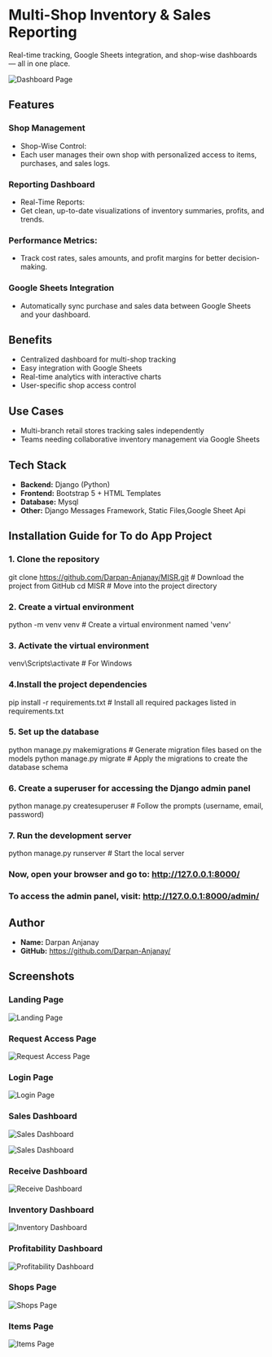 #  Multi-Shop Inventory & Sales Reporting

Real-time tracking, Google Sheets integration, and shop-wise dashboards — all in one place.

![Dashboard Page](/screenshots/misrdashboard.png)


## Features
### Shop Management
- Shop-Wise Control:
- Each user manages their own shop with personalized access to items, purchases, and sales logs.

### Reporting Dashboard
- Real-Time Reports:
- Get clean, up-to-date visualizations of inventory summaries, profits, and trends.

### Performance Metrics:
- Track cost rates, sales amounts, and profit margins for better decision-making.

### Google Sheets Integration
- Automatically sync purchase and sales data between Google Sheets and your dashboard.


## Benefits
- Centralized dashboard for multi-shop tracking
- Easy integration with Google Sheets
- Real-time analytics with interactive charts
- User-specific shop access control

## Use Cases
- Multi-branch retail stores tracking sales independently
- Teams needing collaborative inventory management via Google Sheets

## Tech Stack

- **Backend:** Django (Python)
- **Frontend:** Bootstrap 5 + HTML Templates
- **Database:** Mysql
- **Other:** Django Messages Framework, Static Files,Google Sheet Api



##  Installation Guide for To do App Project

### 1. Clone the repository
git clone https://github.com/Darpan-Anjanay/MISR.git  # Download the project from GitHub
cd MISR  # Move into the project directory

### 2. Create a virtual environment
python -m venv venv  # Create a virtual environment named 'venv'

### 3. Activate the virtual environment

venv\Scripts\activate  # For Windows

### 4.Install the project dependencies
pip install -r requirements.txt  # Install all required packages listed in requirements.txt

### 5. Set up the database
python manage.py makemigrations  # Generate migration files based on the models
python manage.py migrate  # Apply the migrations to create the database schema

### 6. Create a superuser for accessing the Django admin panel
python manage.py createsuperuser  # Follow the prompts (username, email, password)

### 7. Run the development server
python manage.py runserver  # Start the local server

###  Now, open your browser and go to: http://127.0.0.1:8000/
###  To access the admin panel, visit: http://127.0.0.1:8000/admin/
 


## Author

- **Name:** Darpan Anjanay
- **GitHub:** https://github.com/Darpan-Anjanay/


## Screenshots

### Landing Page
![Landing Page](/screenshots/landing.png)

### Request Access Page
![Request Access Page](/screenshots/requestaccess.png)

### Login Page
![Login Page](/screenshots/login.png)

### Sales Dashboard
![Sales Dashboard](/screenshots/sales1.png)

![Sales Dashboard](/screenshots/sales2.png)


### Receive Dashboard
![Receive Dashboard](/screenshots/receive.png)


### Inventory Dashboard
![ Inventory Dashboard](/screenshots/inventory.png)


### Profitability Dashboard
![ Profitability Dashboard](/screenshots/profit.png)


###  Shops Page
![ Shops Page](/screenshots/shops.png)

###  Items Page
![ Items Page](/screenshots/items.png)
